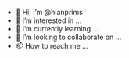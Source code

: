 - 👋 Hi, I’m @hianprims
- 👀 I’m interested in ...
- 🌱 I’m currently learning ...
- 💞️ I’m looking to collaborate on ...
- 📫 How to reach me ...

<!---
hianprims/hianprims is a ✨ special ✨ repository because its `README.md` (this file) appears on your GitHub profile.
You can click the Preview link to take a look at your changes.
--->
